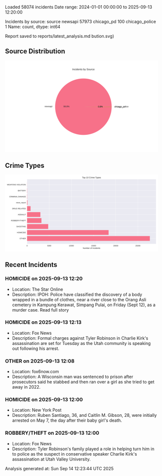 
Loaded 58074 incidents
Date range: 2024-01-01 00:00:00 to 2025-09-13 12:20:00

Incidents by source:
source
newsapi           57973
chicago_pd          100
chicago_police        1
Name: count, dtype: int64

Report saved to reports/latest_analysis.md
bution.svg)

## Source Distribution
![Source Distribution](images/source_distribution.svg)

## Crime Types
![Crime Types](images/crime_types.svg)

## Recent Incidents

### HOMICIDE on 2025-09-13 12:20
- Location: The Star Online
- Description: IPOH: Police have classified the discovery of a body wrapped in a bundle of clothes, near a river close to the Orang Asli cemetery in Kampung Kerawat, Simpang Pulai, on Friday (Sept 12), as a murder case. Read full story


### HOMICIDE on 2025-09-13 12:13
- Location: Fox News
- Description: Formal charges against Tyler Robinson in Charlie Kirk's assassination are set for Tuesday as the Utah community is speaking out following his arrest.


### OTHER on 2025-09-13 12:08
- Location: fox6now.com
- Description: A Wisconsin man was sentenced to prison after prosecutors said he stabbed and then ran over a girl as she tried to get away in 2022.


### HOMICIDE on 2025-09-13 12:00
- Location: New York Post
- Description: Ruben Santiago, 36, and Caitlin M. Gibson, 28, were initially arrested on May 7, the day after their baby girl's death.


### ROBBERY/THEFT on 2025-09-13 12:00
- Location: Fox News
- Description: Tyler Robinson's family played a role in helping turn him in to police as the suspect in conservative speaker Charlie Kirk's assassination at Utah Valley University.

Analysis generated at: Sun Sep 14 12:23:44 UTC 2025

